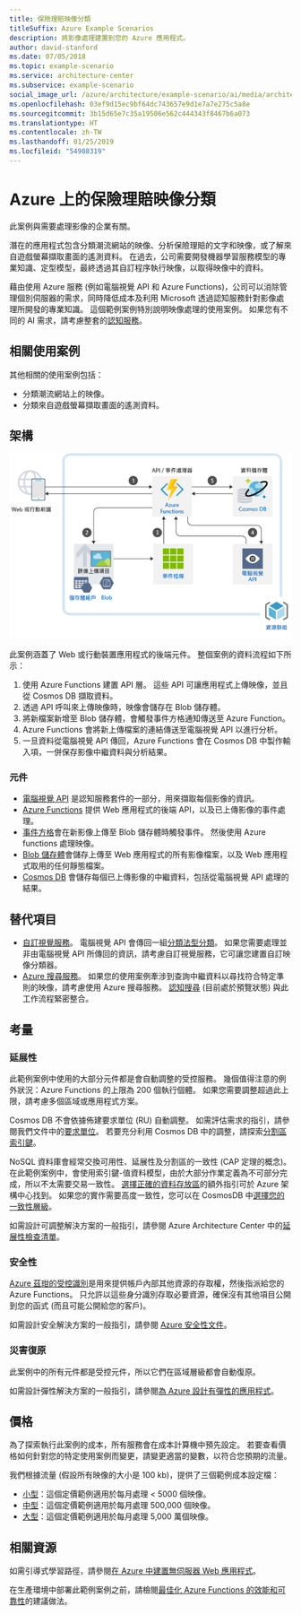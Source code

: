 ```yaml
---
title: 保險理賠映像分類
titleSuffix: Azure Example Scenarios
description: 將影像處理建置到您的 Azure 應用程式。
author: david-stanford
ms.date: 07/05/2018
ms.topic: example-scenario
ms.service: architecture-center
ms.subservice: example-scenario
social_image_url: /azure/architecture/example-scenario/ai/media/architecture-intelligent-apps-image-processing.png
ms.openlocfilehash: 03ef9d15ec9bf64dc743657e9d1e7a7e275c5a8e
ms.sourcegitcommit: 3b15d65e7c35a19506e562c444343f8467b6a073
ms.translationtype: HT
ms.contentlocale: zh-TW
ms.lasthandoff: 01/25/2019
ms.locfileid: "54908319"
---
```

# <a name="image-classification-for-insurance-claims-on-azure"></a>Azure 上的保險理賠映像分類

此案例與需要處理影像的企業有關。

潛在的應用程式包含分類潮流網站的映像、分析保險理賠的文字和映像，或了解來自遊戲螢幕擷取畫面的遙測資料。 在過去，公司需要開發機器學習服務模型的專業知識、定型模型，最終透過其自訂程序執行映像，以取得映像中的資料。

藉由使用 Azure 服務 (例如電腦視覺 API 和 Azure Functions)，公司可以消除管理個別伺服器的需求，同時降低成本及利用 Microsoft 透過認知服務針對影像處理所開發的專業知識。 這個範例案例特別說明映像處理的使用案例。 如果您有不同的 AI 需求，請考慮整套的[認知服務](/azure/#pivot=products&panel=ai)。

## <a name="relevant-use-cases"></a>相關使用案例

其他相關的使用案例包括：

- 分類潮流網站上的映像。
- 分類來自遊戲螢幕擷取畫面的遙測資料。

## <a name="architecture"></a>架構

![影像分類的架構][architecture]

此案例涵蓋了 Web 或行動裝置應用程式的後端元件。 整個案例的資料流程如下所示：

1. 使用 Azure Functions 建置 API 層。 這些 API 可讓應用程式上傳映像，並且從 Cosmos DB 擷取資料。
2. 透過 API 呼叫來上傳映像時，映像會儲存在 Blob 儲存體。
3. 將新檔案新增至 Blob 儲存體，會觸發事件方格通知傳送至 Azure Function。
4. Azure Functions 會將新上傳檔案的連結傳送至電腦視覺 API 以進行分析。
5. 一旦資料從電腦視覺 API 傳回，Azure Functions 會在 Cosmos DB 中製作輸入項，一併保存影像中繼資料與分析結果。

### <a name="components"></a>元件

- [電腦視覺 API](/azure/cognitive-services/computer-vision/home) 是認知服務套件的一部分，用來擷取每個影像的資訊。
- [Azure Functions](/azure/azure-functions/functions-overview) 提供 Web 應用程式的後端 API，以及已上傳影像的事件處理。
- [事件方格](/azure/event-grid/overview)會在新影像上傳至 Blob 儲存體時觸發事件。 然後使用 Azure functions 處理映像。
- [Blob 儲存體](/azure/storage/blobs/storage-blobs-introduction)會儲存上傳至 Web 應用程式的所有影像檔案，以及 Web 應用程式取用的任何靜態檔案。
- [Cosmos DB](/azure/cosmos-db/introduction) 會儲存每個已上傳影像的中繼資料，包括從電腦視覺 API 處理的結果。

## <a name="alternatives"></a>替代項目

- [自訂視覺服務](/azure/cognitive-services/custom-vision-service/home)。 電腦視覺 API 會傳回一組[分類法型分類][cv-categories]。 如果您需要處理並非由電腦視覺 API 所傳回的資訊，請考慮自訂視覺服務，它可讓您建置自訂映像分類器。
- [Azure 搜尋服務](/azure/search/search-what-is-azure-search)。 如果您的使用案例牽涉到查詢中繼資料以尋找符合特定準則的映像，請考慮使用 Azure 搜尋服務。 [認知搜尋](/azure/search/cognitive-search-concept-intro) (目前處於預覽狀態) 與此工作流程緊密整合。

## <a name="considerations"></a>考量

### <a name="scalability"></a>延展性

此範例案例中使用的大部分元件都是會自動調整的受控服務。 幾個值得注意的例外狀況：Azure Functions 的上限為 200 個執行個體。 如果您需要調整超過此上限，請考慮多個區域或應用程式方案。

Cosmos DB 不會依據佈建要求單位 (RU) 自動調整。 如需評估需求的指引，請參閱我們文件中的[要求單位](/azure/cosmos-db/request-units)。 若要充分利用 Cosmos DB 中的調整，請探索[分割區索引鍵](/azure/cosmos-db/partition-data)。

NoSQL 資料庫會經常交換可用性、延展性及分割區的一致性 (CAP 定理的概念)。 在此範例案例中，會使用索引鍵-值資料模型，由於大部分作業定義為不可部分完成，所以不太需要交易一致性。 [選擇正確的資料存放區](../../guide/technology-choices/data-store-overview.md)的額外指引可於 Azure 架構中心找到。 如果您的實作需要高度一致性，您可以在 CosmosDB 中[選擇您的一致性層級](/azure/cosmos-db/consistency-levels)。

如需設計可調整解決方案的一般指引，請參閱 Azure Architecture Center 中的[延展性檢查清單][scalability]。

### <a name="security"></a>安全性

[Azure 茲玵的受控識別][msi]是用來提供帳戶內部其他資源的存取權，然後指派給您的 Azure Functions。 只允許以這些身分識別存取必要資源，確保沒有其他項目公開到您的函式 (而且可能公開給您的客戶)。

如需設計安全解決方案的一般指引，請參閱 [Azure 安全性文件][security]。

### <a name="resiliency"></a>災害復原

此案例中的所有元件都是受控元件，所以它們在區域層級都會自動復原。

如需設計彈性解決方案的一般指引，請參閱[為 Azure 設計有彈性的應用程式][resiliency]。

## <a name="pricing"></a>價格

為了探索執行此案例的成本，所有服務會在成本計算機中預先設定。 若要查看價格如何針對您的特定使用案例而變更，請變更適當的變數，以符合您預期的流量。

我們根據流量 (假設所有映像的大小是 100 kb)，提供了三個範例成本設定檔：

- [小型][small-pricing]：這個定價範例適用於每月處理 &lt; 5000 個映像。
- [中型][medium-pricing]：這個定價範例適用於每月處理 500,000 個映像。
- [大型][large-pricing]：這個定價範例適用於每月處理 5,000 萬個映像。

## <a name="related-resources"></a>相關資源

如需引導式學習路徑，請參閱[在 Azure 中建置無伺服器 Web 應用程式][serverless]。

在生產環境中部署此範例案例之前，請檢閱[最佳化 Azure Functions 的效能和可靠性][functions-best-practices]的建議做法。

<!-- links -->
[architecture]: ./media/architecture-intelligent-apps-image-processing.png
[small-pricing]: https://azure.com/e/f9b59d238b43423683db73f4a31dc380
[medium-pricing]: https://azure.com/e/7c7fc474db344b87aae93bc29ae27108
[large-pricing]: https://azure.com/e/cbadbca30f8640d6a061f8457a74ba7d
[cognitive-search]: /azure/search/cognitive-search-concept-intro
[serverless]: /azure/functions/tutorial-static-website-serverless-api-with-database
[cv-categories]: /azure/cognitive-services/computer-vision/home#the-86-category-concept
[resiliency]: /azure/architecture/resiliency/
[security]: /azure/security/
[scalability]: /azure/architecture/checklist/scalability
[functions-best-practices]: /azure/azure-functions/functions-best-practices
[msi]: /azure/app-service/app-service-managed-service-identity
